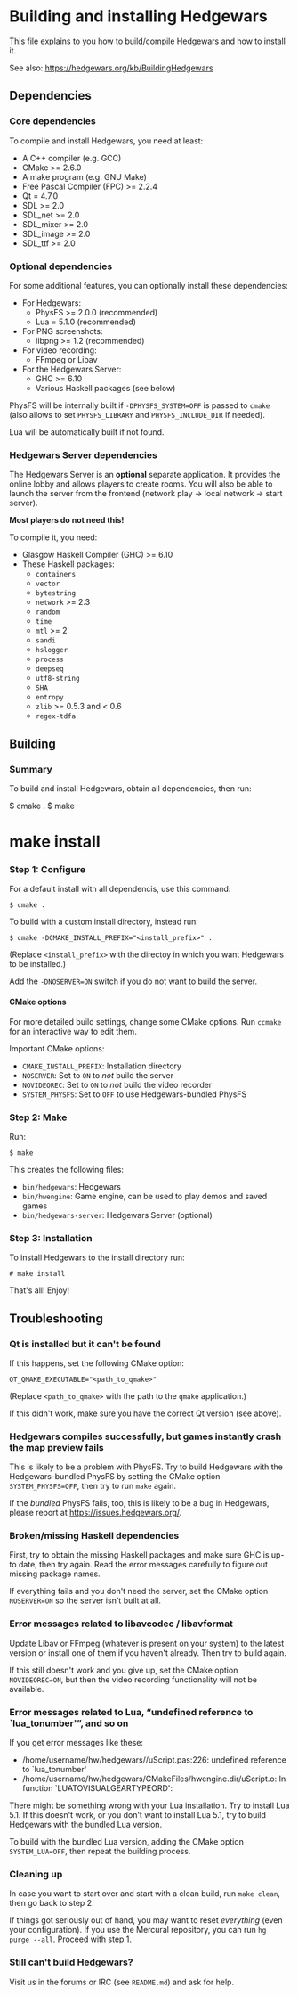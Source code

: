 Building and installing Hedgewars
=================================

This file explains to you how to build/compile Hedgewars and how to install it.

See also: <https://hedgewars.org/kb/BuildingHedgewars>

Dependencies
------------

### Core dependencies

To compile and install Hedgewars, you need at least:

- A C++ compiler (e.g. GCC)
- CMake >= 2.6.0
- A make program (e.g. GNU Make)
- Free Pascal Compiler (FPC) >= 2.2.4
- Qt = 4.7.0
- SDL >= 2.0
- SDL\_net >= 2.0
- SDL\_mixer >= 2.0
- SDL\_image >= 2.0
- SDL\_ttf >= 2.0

### Optional dependencies

For some additional features, you can optionally install these dependencies:

- For Hedgewars:
    - PhysFS >= 2.0.0 (recommended)
    - Lua = 5.1.0 (recommended)
- For PNG screenshots:
    - libpng >= 1.2 (recommended)
- For video recording:
    - FFmpeg or Libav
- For the Hedgewars Server:
    - GHC >= 6.10
    - Various Haskell packages (see below)

PhysFS will be internally built if `-DPHYSFS_SYSTEM=OFF` is passed to `cmake`
(also allows to set `PHYSFS_LIBRARY` and `PHYSFS_INCLUDE_DIR` if needed).

Lua will be automatically built if not found.

### Hedgewars Server dependencies

The Hedgewars Server is an **optional** separate application.
It provides the online lobby and allows players to create rooms.
You will also be able to launch the server from the frontend
(network play → local network → start server).

**Most players do not need this!**

To compile it, you need:

- Glasgow Haskell Compiler (GHC) >= 6.10
- These Haskell packages:
    - `containers`
    - `vector`
    - `bytestring`
    - `network` >= 2.3
    - `random`
    - `time`
    - `mtl` >= 2
    - `sandi`
    - `hslogger`
    - `process`
    - `deepseq`
    - `utf8-string`
    - `SHA`
    - `entropy`
    - `zlib` >= 0.5.3 and < 0.6
    - `regex-tdfa`


Building
--------

### Summary

To build and install Hedgewars, obtain all dependencies, then run:

   $ cmake .
   $ make
   # make install

### Step 1: Configure

For a default install with all dependencis, use this command:

    $ cmake .

To build with a custom install directory, instead run:

    $ cmake -DCMAKE_INSTALL_PREFIX="<install_prefix>" .

(Replace `<install_prefix>` with the directoy in which you
want Hedgewars to be installed.)

Add the `-DNOSERVER=ON` switch if you do not want to build
the server.

#### CMake options

For more detailed build settings, change some CMake options.
Run `ccmake` for an interactive way to edit them.

Important CMake options:

- `CMAKE_INSTALL_PREFIX`: Installation directory
- `NOSERVER`: Set to `ON` to *not* build the server
- `NOVIDEOREC`: Set to `ON` to *not* build the video recorder
- `SYSTEM_PHYSFS`: Set to `OFF` to use Hedgewars-bundled PhysFS

### Step 2: Make

Run:

    $ make

This creates the following files:

- `bin/hedgewars`: Hedgewars
- `bin/hwengine`: Game engine, can be used to play demos and saved games
- `bin/hedgewars-server`: Hedgewars Server (optional)

### Step 3: Installation

To install Hedgewars to the install directory run:

    # make install

That's all! Enjoy!

Troubleshooting
---------------

### Qt is installed but it can't be found

If this happens, set the following CMake option:

    QT_QMAKE_EXECUTABLE="<path_to_qmake>"

(Replace `<path_to_qmake>` with the path to the `qmake` application.)

If this didn't work, make sure you have the correct Qt version
(see above).

### Hedgewars compiles successfully, but games instantly crash the map preview fails

This is likely to be a problem with PhysFS. Try to build Hedgewars
with the Hedgewars-bundled PhysFS by setting the CMake option
`SYSTEM_PHYSFS=OFF`, then try to run `make` again.

If the _bundled_ PhysFS fails, too, this is likely to be a bug in
Hedgewars, please report at <https://issues.hedgewars.org/>.

### Broken/missing Haskell dependencies

First, try to obtain the missing Haskell packages and make sure GHC
is up-to date, then try again. Read the error messages carefully
to figure out missing package names.

If everything fails and you don't need the server, set the CMake
option `NOSERVER=ON` so the server isn't built at all.

### Error messages related to libavcodec / libavformat

Update Libav or FFmpeg (whatever is present on your system) to
the latest version or install one of them if you haven't already.
Then try to build again.

If this still doesn't work and you give up, set the CMake option
`NOVIDEOREC=ON`, but then the video recording functionality will
not be available.

### Error messages related to Lua, “undefined reference to `lua_tonumber'”, and so on
If you get error messages like these:

* /home/username/hw/hedgewars//uScript.pas:226: undefined reference to `lua_tonumber'
* /home/username/hw/hedgewars/CMakeFiles/hwengine.dir/uScript.o: In function `LUATOVISUALGEARTYPEORD':

There might be something wrong with your Lua installation. Try to install Lua 5.1.
If this doesn't work, or you don't want to install Lua 5.1, try to build Hedgewars
with the bundled Lua version.

To build with the bundled Lua version, adding the CMake option `SYSTEM_LUA=OFF`, then
repeat the building process.

### Cleaning up

In case you want to start over and start with a clean build,
run `make clean`, then go back to step 2.

If things got seriously out of hand, you may want to reset
*everything* (even your configuration). If you use the
Mercural repository, you can run `hg purge --all`. Proceed with
step 1.

### Still can't build Hedgewars?

Visit us in the forums or IRC (see `README.md`) and ask for help.
